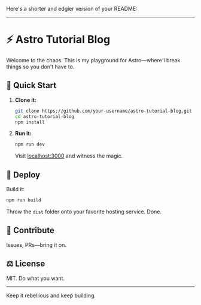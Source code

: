 Here's a shorter and edgier version of your README:

---

# ⚡ Astro Tutorial Blog

Welcome to the chaos. This is my playground for Astro—where I break things so you don’t have to.

## 🚀 Quick Start

1. **Clone it:**

   ```bash
   git clone https://github.com/your-username/astro-tutorial-blog.git
   cd astro-tutorial-blog
   npm install
   ```

2. **Run it:**

   ```bash
   npm run dev
   ```

   Visit [localhost:3000](http://localhost:3000) and witness the magic.

## 🚨 Deploy

Build it:

```bash
npm run build
```

Throw the `dist` folder onto your favorite hosting service. Done.

## 🤘 Contribute

Issues, PRs—bring it on.

## ⚖ License

MIT. Do what you want.

---

Keep it rebellious and keep building.
